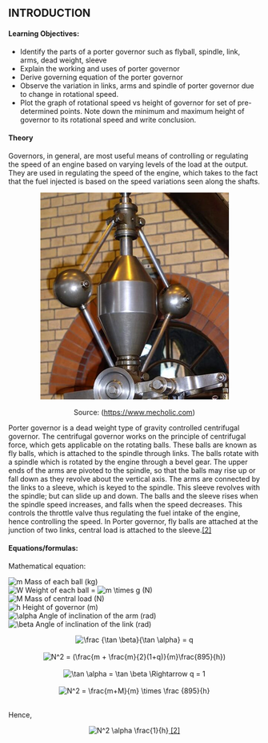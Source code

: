 ## INTRODUCTION<br>

#### Learning Objectives:
  * Identify the parts of a porter governor such as flyball, spindle, link, arms, dead weight, sleeve
  * Explain the working and uses of porter governor
  * Derive governing equation of the porter governor
  * Observe the variation in links, arms and spindle of porter governor due to change in rotational speed.
  * Plot the graph of rotational speed vs height of governor for set of pre-determined points. Note down the minimum and maximum height of governor to its rotational speed and write conclusion.

#### Theory
Governors, in general, are most useful means of controlling or regulating the speed of an engine based on varying levels of the load at the output. They are used in regulating the speed of the engine, which takes to the fact that the fuel injected is based on the speed variations seen along the shafts.
          <center>![alt text](images/porter.png "Parts")</center>
<center>Source: (<a href="https://www.mecholic.com">https://www.mecholic.com</a>)</center>

Porter governor is a dead weight type of gravity controlled centrifugal governor. The centrifugal governor works on the principle of centrifugal force, which gets applicable on the rotating balls. These balls are known as fly balls, which is attached to the spindle through links. The balls rotate with a spindle which is rotated by the engine through a bevel gear. The upper ends of the arms are pivoted to the spindle, so that the balls may rise up or fall down as they revolve about the vertical axis. The arms are connected by the links to a sleeve, which is keyed to the spindle. This sleeve revolves with the spindle; but can slide up and down. The balls and the sleeve rises when the spindle speed increases, and falls when the speed decreases. This controls the throttle valve thus regulating the fuel intake of the engine, hence controlling the speed. In Porter governor, fly balls are attached at the junction of two links, central load is attached to the sleeve.<a href="references.html">[2]</a>

#### Equations/formulas:
Mathematical equation:

<img src="http://latex.codecogs.com/png.latex?m" title="m" /> Mass of each ball (kg) <br>
<img src="http://latex.codecogs.com/png.latex?W" title="W" /> Weight of each ball = <img src="http://latex.codecogs.com/png.latex?m&space;\times&space;g" title="m \times g" /> (N) <br>
<img src="http://latex.codecogs.com/png.latex?M" title="M" /> Mass of central load (N)  <br>
<img src="http://latex.codecogs.com/png.latex?h" title="h" /> Height of governor (m)<br>
<img src="http://latex.codecogs.com/png.latex?\alpha" title="\alpha" />  Angle of inclination of the arm (rad)<br>
<img src="http://latex.codecogs.com/png.latex?\beta" title="\beta" /> Angle of inclination of the link (rad) <br>

<center><img src="http://latex.codecogs.com/gif.latex?\frac&space;{\tan&space;\beta}{\tan&space;\alpha}&space;=&space;q" title="\frac {\tan \beta}{\tan \alpha} = q" /></center><br>

<center><img src="http://latex.codecogs.com/gif.latex?N^2&space;=&space;(\frac{m&space;&plus;&space;\frac{m}{2}(1&plus;q)}{m}\frac{895}{h})" title="N^2 = (\frac{m + \frac{m}{2}(1+q)}{m}\frac{895}{h})" /></center><br>

<center><img src="http://latex.codecogs.com/gif.latex?\tan&space;\alpha&space;=&space;\tan&space;\beta&space;\Rightarrow&space;q&space;=&space;1" title="\tan \alpha = \tan \beta \Rightarrow q = 1" /></center><br>

<center><img src="http://latex.codecogs.com/gif.latex?N^2&space;=&space;\frac{m&plus;M}{m}&space;\times&space;\frac&space;{895}{h}" title="N^2 = \frac{m+M}{m} \times \frac {895}{h}" /></center><br>

Hence,

<center><img src="http://latex.codecogs.com/gif.latex?N^2&space;\alpha&space;\frac{1}{h}" title="N^2 \alpha \frac{1}{h}" /><a href="references.html">  [2]</a></center>
